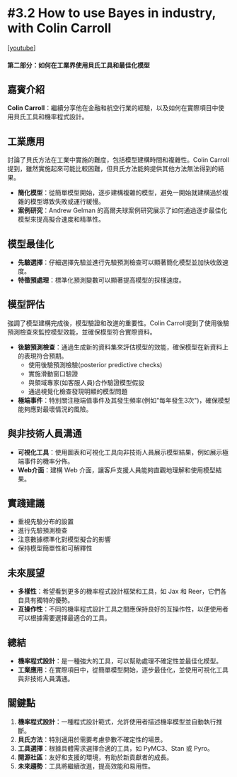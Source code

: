 # #3.2 How to use Bayes in industry, with Colin Carroll

\[[youtube](https://www.youtube.com/watch?v=GzAutKL0ckc)]

#### 第二部分：如何在工業界使用貝氏工具和最佳化模型

## **嘉賓介紹**

**Colin Carroll**：繼續分享他在金融和航空行業的經驗，以及如何在實際項目中使用貝氏工具和機率程式設計。

## **工業應用**

討論了貝氏方法在工業中實施的難度，包括模型建構時間和複雜性。Colin Carroll提到，雖然實施起來可能比較困難，但貝氏方法能夠提供其他方法無法得到的結果。

* **簡化模型**：從簡單模型開始，逐步建構複雜的模型，避免一開始就建構過於複雜的模型導致失敗或運行緩慢。
* **案例研究**：Andrew Gelman 的高爾夫球案例研究展示了如何通過逐步最佳化模型來提高擬合速度和精準性。

## **模型最佳化**

* **先驗選擇**：仔細選擇先驗並進行先驗預測檢查可以顯著簡化模型並加快收斂速度。
* **特徵預處理**：標準化預測變數可以顯著提高模型的採樣速度。

## **模型評估**

強調了模型建構完成後，模型驗證和改進的重要性。Colin Carroll提到了使用後驗預測檢查來監控模型效能，並確保模型符合實際資料。

* **後驗預測檢查**：通過生成新的資料集來評估模型的效能，確保模型在新資料上的表現符合預期。
  * 使用後驗預測檢驗(posterior predictive checks)&#x20;
  * 實施滑動窗口驗證
  * 與領域專家(如客服人員)合作驗證模型假設
  * 通過視覺化檢查發現明顯的模型問題
* **極端事件**：特別關注極端值事件及其發生頻率(例如"每年發生3次")，確保模型能夠應對最壞情況的風險。

## **與非技術人員溝通**

* **可視化工具**：使用圖表和可視化工具向非技術人員展示模型結果，例如展示極端事件的機率分佈。
* **Web介面**：建構 Web 介面，讓客戶支援人員能夠直觀地理解和使用模型結果。

## 實踐建議

* 重視先驗分布的設置
* 進行先驗預測檢查
* 注意數據標準化對模型擬合的影響
* 保持模型簡單性和可解釋性

## **未來展望**

* **多樣性**：希望看到更多的機率程式設計框架和工具，如 Jax 和 Reer，它們各自具有獨特的優勢。
* **互操作性**：不同的機率程式設計工具之間應保持良好的互操作性，以便使用者可以根據需要選擇最適合的工具。

## **總結**

* **機率程式設計**：是一種強大的工具，可以幫助處理不確定性並最佳化模型。
* **工業應用**：在實際項目中，從簡單模型開始，逐步最佳化，並使用可視化工具與非技術人員溝通。

## 關鍵點

1. **機率程式設計**：一種程式設計範式，允許使用者描述機率模型並自動執行推斷。
2. **貝氏方法**：特別適用於需要考慮參數不確定性的場景。
3. **工具選擇**：根據具體需求選擇合適的工具，如 PyMC3、Stan 或 Pyro。
4. **開源社區**：友好和支援的環境，有助於新貢獻者的成長。
5. **未來趨勢**：工具將繼續改進，提高效能和易用性。
